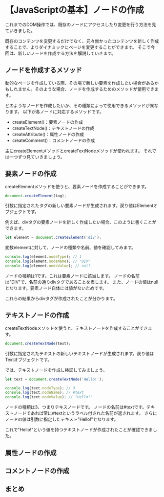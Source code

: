 # 【JavaScriptの基本】ノードの作成

これまでのDOM操作では、既存のノードにアクセスしたり変更を行う方法を見ていきました。

既存のコンテンツを変更するだけでなく、元々無かったコンテンツを新しく作成することで、よりダイナミックにページを変更することができます。
そこで今回は、新しいノードを作成する方法を解説していきます。

## ノードを作成するメソッド
動的なページを作成している際、その場で新しい要素を作成したい場合があるかもしれません。そのような場合、ノードを作成するためのメソッドが使用できます。

どのようなノードを作成したいか、その種類によって使用できるメソッドが異なります。
以下が各ノードに対応するメソッドです。

* createElement()：要素ノードの作成
* createTextNode()：テキストノードの作成
* createAttribute()：属性ノードの作成
* createComment()：コメントノードの作成

主にcreateElementメソッドとcreateTextNodeメソッドが使われます。
それでは一つずつ見ていきましょう。

## 要素ノードの作成
createElementメソッドを使うと、要素ノードを作成することができます。
```javascript
document.createElement(tag);
 ```
引数に指定されたタグの新しい要素ノードが生成されます。戻り値はElementオブジェクトです。

例えば、divタグの要素ノードを新しく作成したい場合、このように書くことができます。
```javascript
let element = document.createElement('div');
 ```

変数elementに対して、ノードの種類や名前、値を確認してみます。
```javascript
console.log(element.nodeType); // 1
console.log(element.nodeName); // "DIV"
console.log(element.nodeValue); // null
```

ノードの種類は1です。これは要素ノードに該当します。
ノードの名前は"DIV"で、名前の通りdivタグであることを表します。
また、ノードの値はnullとなります。要素ノード自体には値がないためです。

これらの結果からdivタグが作成されたことが分かります。

## テキストノードの作成
createTextNodeメソッドを使うと、テキストノードを作成することができます。
```javascript
document.createTextNode(text);
 ```
引数に指定されたテキストの新しいテキストノードが生成されます。戻り値はTextオブジェクトです。

では、テキストノードを作成し検証してみましょう。
```javascript
let text = document.createTextNode('Hello!');

console.log(text.nodeType); // 3
console.log(text.nodeName); // #text
console.log(text.nodeValue); // "Hello!"
 ```

ノードの種類は3、つまりテキスノードです。
ノードの名前は#textです。テキストノードであれば常に#textというラベル付された名前が返されます。
さらにノードの値は引数に指定したテキスト"Hello!"となります。

これで"Hello!"という値を持つテキストノードが作成されたことが確認できました。


## 属性ノードの作成

## コメントノードの作成

## まとめ

